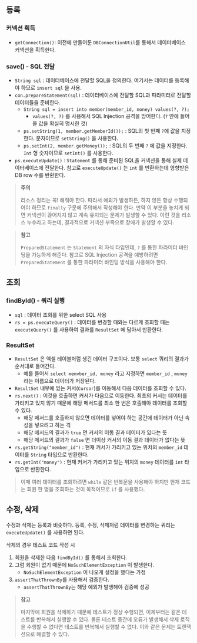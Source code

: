 ## 등록
### 커넥션 획득
- `getConnection()`: 이전에 만들어둔 `DBConnectionUtil`를 통해서 데이터베이스 커넥션을 획득한다.

### save() - SQL 전달
- `String sql` : 데이터베이스에 전달할 SQL을 정의한다. 여기서는 데이터를 등록해야 하므로 `insert sql` 을 사용.
- `con.prepareStatement(sql)` : 데이터베이스에 전달할 SQL과 파라미터로 전달할 데이터들을 준비한다.
	- `String sql = insert into member(member_id, money) values(?, ?);`
		- `values(?, ?)` 를 사용해서 SQL Injection 공격을 방어한다. (`?` 안에 들어올 값을 확실히 명시한 것)
	- `ps.setString(1, member.getMemberId());` : SQL의 첫 번째 `?`에 값을 지정한다. 문자이므로 `setString()` 을 사용한다.
	- `ps.setInt(2, member.getMoney());` : SQL의 두 번째 `?` 에 값을 지정한다. `Int` 형 숫자이므로 `setInt()` 를 사용한다.
- `ps.executeUpdate()` : `Statement` 를 통해 준비된 SQL을 커넥션을 통해 실제 데이터베이스에 전달한다. 참고로 `executeUpdate()` 는 `int` 를 반환하는데 영향받은 DB row 수를 반환한다. 


> **주의**
> 
> 리소스 정리는 꼭! 해줘야 한다. 따라서 예외가 발생하든, 하지 않든 항상 수행되어야 하므로 `finally` 구문에 주의해서 작성해야 한다. 만약 이 부분을 놓치게 되면 커넥션이 끊어지지 않고 계속 유지되는 문제가 발생할 수 있다. 이런 것을 리소스 누수라고 하는데, 결과적으로 커넥션 부족으로 장애가 발생할 수 있다.


> **참고**
> 
> `PreparedStatement` 는 `Statement` 의 자식 타입인데, `?` 를 통한 파라미터 바인딩을 가능하게 해준다. 참고로 SQL Injection 공격을 예방하려면 `PreparedStatement` 를 통한 파라미터 바인딩 방식을 사용해야 한다.


## 조회

### findById() - 쿼리 실행

- `sql` : 데이터 조회를 위한 select SQL 사용
- `rs = ps.executeQuery()` : 데이터를 변경할 때와는 다르게 조회할 때는 `executeQuery()` 를 사용하여 결과를 `ResultSet` 에 담아서 반환한다.


###  ResultSet

- `ResultSet` 은 엑셀 테이블처럼 생긴 데이터 구조이다. 보통 `select` 쿼리의 결과가 순서대로 들어간다.
	- 예를 들어서 `select memvber_id, money` 라고 지정하면 `member_id` , `money` 라는 이름으로 데이터가 저장된다.
- `ResultSet` 내부에 있는 커서(`Cursor`)를 이동해서 다음 데이터를 조회할 수 있다.
- `rs.next()` : 이것을 호출하면 커서가 다음으로 이동한다. 최초의 커서는 데이터를 가리키고 있지 않기 때문에 해당 메서드를 최소 한 번은 호출해야 데이터를 조회할 수 있다.
	- 해당 메서드를 호출하지 않으면 데이터를 넣어야 하는 공간에 데이터가 아닌 속성을 넣으려고 하는 격
	- 해당 메서드의 결과가 `true` 면 커서의 이동 결과 데이터가 있다는 뜻
	- 해당 메서드의 결과가 `false` 면 더이상 커서의 이동 결과 데이터가 없다는 뜻
- `rs.getString("member_id")` : 현재 커서가 가리키고 있는 위치의 `member_id` 데이터를 `String` 타입으로 반환한다.
- `rs.getInt("money")` : 현재 커서가 가리키고 있는 위치의 `money` 데이터를 `int` 타입으로 반환한다.

> 이때 여러 데이터를 조회하려면 `while` 같은 반복문을 사용해야 하지만 현재 코드는 회원 한 명을 조회하는 것이 목적이므로 `if` 를 사용했다.

## 수정, 삭제

수정과 삭제는 등록과 비슷하다. 등록, 수정, 삭제처럼 데이터를 변경하는 쿼리는 `executeUpdate()` 를 사용하면 된다.

삭제의 경우 테스트 코드 작성 시 
1. 회원을 삭제한 다음 `findById()` 를 통해서 조회한다. 
2. 그럼 회원이 없기 때문에 `NoSuchElementException` 이 발생한다.  
	- `NoSuchElementException` 이 나오게 설정을 했다는 가정
3. `assertThatThrownBy`를 사용해서 검증한다. 
	- `assertThatThrownBy`는 해당 예외가 발생해야 검증에 성공


> **참고**
> 
> 마지막에 회원을 삭제하기 때문에 테스트가 정상 수행되면, 이제부터는 같은 테스트를 반복해서 실행할 수 있다. 물론 테스트 중간에 오류가 발생해서 삭제 로직을 수행할 수 없다면 테스트를 반복해서 실행할 수 없다. 
> 이와 같은 문제는 트랜잭션으로 해결할 수 있다.
